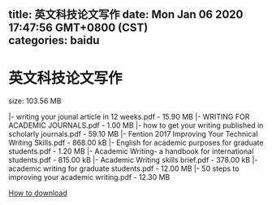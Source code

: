 
title: 英文科技论文写作
date: Mon Jan 06 2020 17:47:56 GMT+0800 (CST)    
categories: baidu
---

# 英文科技论文写作
size: 103.56 MB
 
 
|- writing your jounal article in 12 weeks.pdf - 15.90 MB
|- WRITING FOR ACADEMIC JOURNALS.pdf - 1.00 MB
|- how to get your writing published in scholarly journals.pdf - 59.10 MB
|- Fention 2017 Improving Your Technical Writing Skills.pdf - 868.00 kB
|- English for academic purposes for graduate students.pdf - 1.20 MB
|- Academic Writing- a handbook for international students.pdf - 815.00 kB
|- Academic Writing skills brief.pdf - 378.00 kB
|- academic writing for graduate students.pdf - 12.00 MB
|- 50 steps to improving your academic writing.pdf - 12.30 MB

[How to download](https://bpcam.bemobtrk.com/go/2ceec3aa-1ca2-46d6-b9ff-aaa5c184517c?jno=1392)